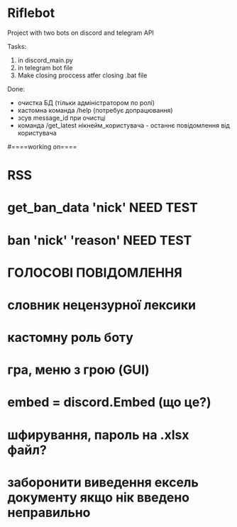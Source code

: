 # Riflebot
 Project with two bots on discord and telegram API
 
 Tasks:
 1. in discord_main.py
 2. in telegram bot file
 3. Make closing proccess atfer closing .bat file
    
 Done:
 - очистка БД (тільки адміністратором по ролі)
 - кастомна команда /help (потребує допрацювання)
 - зсув message_id при очистці
 - команда /get_latest нікнейм_користувача - останнє повідомлення від користувача 
 
#====working on====
# RSS
# get_ban_data 'nick' NEED TEST
# ban 'nick' 'reason' NEED TEST
# ГОЛОСОВІ ПОВІДОМЛЕННЯ
# словник нецензурної лексики
# кастомну роль боту
# гра, меню з грою (GUI)
# embed = discord.Embed (що це?)
# шфирування, пароль на .xlsx файл?
# заборонити виведення ексель документу якщо нік введено неправильно
